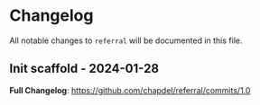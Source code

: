 # Changelog

All notable changes to `referral` will be documented in this file.

## Init scaffold - 2024-01-28

**Full Changelog**: https://github.com/chapdel/referral/commits/1.0
